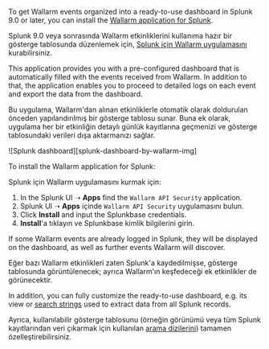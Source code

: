 To get Wallarm events organized into a ready-to-use dashboard in Splunk 9.0 or later, you can install the [Wallarm application for Splunk](https://splunkbase.splunk.com/app/6610).

Splunk 9.0 veya sonrasında Wallarm etkinliklerini kullanıma hazır bir gösterge tablosunda düzenlemek için, [Splunk için Wallarm uygulamasını](https://splunkbase.splunk.com/app/6610) kurabilirsiniz.

This application provides you with a pre-configured dashboard that is automatically filled with the events received from Wallarm. In addition to that, the application enables you to proceed to detailed logs on each event and export the data from the dashboard.

Bu uygulama, Wallarm'dan alınan etkinliklerle otomatik olarak doldurulan önceden yapılandırılmış bir gösterge tablosu sunar. Buna ek olarak, uygulama her bir etkinliğin detaylı günlük kayıtlarına geçmenizi ve gösterge tablosundaki verileri dışa aktarmanızı sağlar.

![Splunk dashboard][splunk-dashboard-by-wallarm-img]

To install the Wallarm application for Splunk:

Splunk için Wallarm uygulamasını kurmak için:

1. In the Splunk UI ➝ **Apps** find the `Wallarm API Security` application.
1. Splunk UI ➝ **Apps** içinde `Wallarm API Security` uygulamasını bulun.
1. Click **Install** and input the Splunkbase credentials.
1. **Install**'a tıklayın ve Splunkbase kimlik bilgilerini girin.

If some Wallarm events are already logged in Splunk, they will be displayed on the dashboard, as well as further events Wallarm will discover.

Eğer bazı Wallarm etkinlikleri zaten Splunk'a kaydedilmişse, gösterge tablosunda görüntülenecek; ayrıca Wallarm'ın keşfedeceği ek etkinlikler de görünecektir.

In addition, you can fully customize the ready-to-use dashboard, e.g. its view or [search strings](https://docs.splunk.com/Documentation/Splunk/latest/SearchReference/Search) used to extract data from all Splunk records.

Ayrıca, kullanılabilir gösterge tablosunu (örneğin görünümü veya tüm Splunk kayıtlarından veri çıkarmak için kullanılan [arama dizilerini](https://docs.splunk.com/Documentation/Splunk/latest/SearchReference/Search)) tamamen özelleştirebilirsiniz.